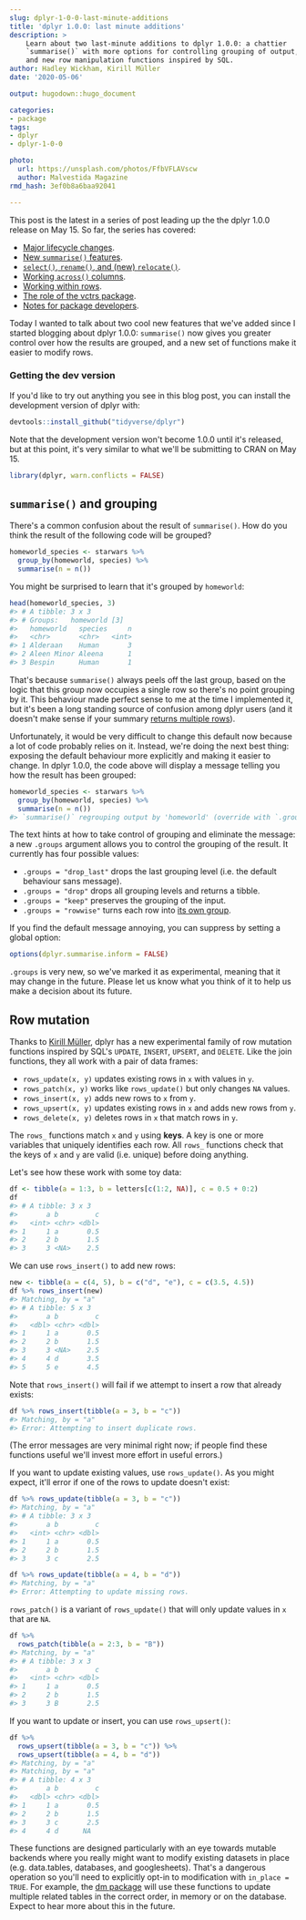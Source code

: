 ```yaml
---
slug: dplyr-1-0-0-last-minute-additions
title: 'dplyr 1.0.0: last minute additions'
description: >
    Learn about two last-minute additions to dplyr 1.0.0: a chattier 
    `summarise()` with more options for controlling grouping of output,
    and new row manipulation functions inspired by SQL.
author: Hadley Wickham, Kirill Müller
date: '2020-05-06'

output: hugodown::hugo_document

categories:
- package
tags:
- dplyr
- dplyr-1-0-0

photo:
  url: https://unsplash.com/photos/FfbVFLAVscw
  author: Malvestida Magazine
rmd_hash: 3ef0b8a6baa92041

---
```


This post is the latest in a series of post leading up the the dplyr 1.0.0 release on May 15. So far, the series has covered:

-   [Major lifecycle changes](https://www.tidyverse.org/blog/2020/03/dplyr-1-0-0-is-coming-soon/).
-   [New `summarise()` features](https://www.tidyverse.org/blog/2020/03/dplyr-1-0-0-summarise/).
-   [`select()`, `rename()`, and (new) `relocate()`](https://www.tidyverse.org/blog/2020/03/dplyr-1-0-0-select-rename-relocate/).
-   [Working `across()` columns](https://www.tidyverse.org/blog/2020/04/dplyr-1-0-0-colwise/).
-   [Working within rows](https://www.tidyverse.org/blog/2020/04/dplyr-1-0-0-rowwise/).
-   [The role of the vctrs package](https://www.tidyverse.org/blog/2020/04/dplyr-1-0-0-and-vctrs/).
-   [Notes for package developers](https://www.tidyverse.org/blog/2020/04/dplyr-1-0-0-package-dev/).

Today I wanted to talk about two cool new features that we've added since I started blogging about dplyr 1.0.0: `summarise()` now gives you greater control over how the results are grouped, and a new set of functions make it easier to modify rows.

### Getting the dev version

If you'd like to try out anything you see in this blog post, you can install the development version of dplyr with:

``` r
devtools::install_github("tidyverse/dplyr")
```

Note that the development version won't become 1.0.0 until it's released, but at this point, it's very similar to what we'll be submitting to CRAN on May 15.

``` r
library(dplyr, warn.conflicts = FALSE)
```

`summarise()` and grouping
--------------------------

There\'s a common confusion about the result of `summarise()`. How do you think the result of the following code will be grouped?

``` r
homeworld_species <- starwars %>% 
  group_by(homeworld, species) %>% 
  summarise(n = n())
```

You might be surprised to learn that it's grouped by `homeworld`:

``` r
head(homeworld_species, 3)
#> # A tibble: 3 x 3
#> # Groups:   homeworld [3]
#>   homeworld   species     n
#>   <chr>       <chr>   <int>
#> 1 Alderaan    Human       3
#> 2 Aleen Minor Aleena      1
#> 3 Bespin      Human       1
```

That's because `summarise()` always peels off the last group, based on the logic that this group now occupies a single row so there's no point grouping by it. This behaviour made perfect sense to me at the time I implemented it, but it's been a long standing source of confusion among dplyr users (and it doesn't make sense if your summary [returns multiple rows](https://www.tidyverse.org/blog/2020/03/dplyr-1-0-0-summarise/)).

Unfortunately, it would be very difficult to change this default now because a lot of code probably relies on it. Instead, we're doing the next best thing: exposing the default behaviour more explicitly and making it easier to change. In dplyr 1.0.0, the code above will display a message telling you how the result has been grouped:

``` r
homeworld_species <- starwars %>% 
  group_by(homeworld, species) %>% 
  summarise(n = n())
#> `summarise()` regrouping output by 'homeworld' (override with `.groups` argument)
```

The text hints at how to take control of grouping and eliminate the message: a new `.groups` argument allows you to control the grouping of the result. It currently has four possible values:

-   `.groups = "drop_last"` drops the last grouping level (i.e. the default behaviour sans message).
-   `.groups = "drop"` drops all grouping levels and returns a tibble.
-   `.groups = "keep"` preserves the grouping of the input.
-   `.groups = "rowwise"` turns each row into [its own group](https://www.tidyverse.org/blog/2020/04/dplyr-1-0-0-rowwise/).

If you find the default message annoying, you can suppress by setting a global option:

``` r
options(dplyr.summarise.inform = FALSE)
```

`.groups` is very new, so we've marked it as experimental, meaning that it may change in the future. Please let us know what you think of it to help us make a decision about its future.

Row mutation
------------

Thanks to [Kirill Müller](http://krlmlr.info/), dplyr has a new experimental family of row mutation functions inspired by SQL's `UPDATE`, `INSERT`, `UPSERT`, and `DELETE`. Like the join functions, they all work with a pair of data frames:

-   `rows_update(x, y)` updates existing rows in `x` with values in `y`.
-   `rows_patch(x, y)` works like `rows_update()` but only changes `NA` values.
-   `rows_insert(x, y)` adds new rows to `x` from `y`.
-   `rows_upsert(x, y)` updates existing rows in `x` and adds new rows from `y`.
-   `rows_delete(x, y)` deletes rows in `x` that match rows in `y`.

The `rows_` functions match `x` and `y` using **keys**. A key is one or more variables that uniquely identifies each row. All `rows_` functions check that the keys of `x` and `y` are valid (i.e. unique) before doing anything.

Let's see how these work with some toy data:

``` r
df <- tibble(a = 1:3, b = letters[c(1:2, NA)], c = 0.5 + 0:2)
df
#> # A tibble: 3 x 3
#>       a b         c
#>   <int> <chr> <dbl>
#> 1     1 a       0.5
#> 2     2 b       1.5
#> 3     3 <NA>    2.5
```

We can use `rows_insert()` to add new rows:

``` r
new <- tibble(a = c(4, 5), b = c("d", "e"), c = c(3.5, 4.5))
df %>% rows_insert(new)
#> Matching, by = "a"
#> # A tibble: 5 x 3
#>       a b         c
#>   <dbl> <chr> <dbl>
#> 1     1 a       0.5
#> 2     2 b       1.5
#> 3     3 <NA>    2.5
#> 4     4 d       3.5
#> 5     5 e       4.5
```

Note that `rows_insert()` will fail if we attempt to insert a row that already exists:

``` r
df %>% rows_insert(tibble(a = 3, b = "c"))
#> Matching, by = "a"
#> Error: Attempting to insert duplicate rows.
```

(The error messages are very minimal right now; if people find these functions useful we'll invest more effort in useful errors.)

If you want to update existing values, use `rows_update()`. As you might expect, it'll error if one of the rows to update doesn't exist:

``` r
df %>% rows_update(tibble(a = 3, b = "c"))
#> Matching, by = "a"
#> # A tibble: 3 x 3
#>       a b         c
#>   <int> <chr> <dbl>
#> 1     1 a       0.5
#> 2     2 b       1.5
#> 3     3 c       2.5

df %>% rows_update(tibble(a = 4, b = "d"))
#> Matching, by = "a"
#> Error: Attempting to update missing rows.
```

`rows_patch()` is a variant of `rows_update()` that will only update values in `x` that are `NA`.

``` r
df %>% 
  rows_patch(tibble(a = 2:3, b = "B"))
#> Matching, by = "a"
#> # A tibble: 3 x 3
#>       a b         c
#>   <int> <chr> <dbl>
#> 1     1 a       0.5
#> 2     2 b       1.5
#> 3     3 B       2.5
```

If you want to update or insert, you can use `rows_upsert()`:

``` r
df %>% 
  rows_upsert(tibble(a = 3, b = "c")) %>% 
  rows_upsert(tibble(a = 4, b = "d"))
#> Matching, by = "a"
#> Matching, by = "a"
#> # A tibble: 4 x 3
#>       a b         c
#>   <dbl> <chr> <dbl>
#> 1     1 a       0.5
#> 2     2 b       1.5
#> 3     3 c       2.5
#> 4     4 d      NA
```

These functions are designed particularly with an eye towards mutable backends where you really might want to modify existing datasets in place (e.g. data.tables, databases, and googlesheets). That's a dangerous operation so you'll need to explicitly opt-in to modification with `in_place = TRUE`. For example, the [dm package](https://krlmlr.github.io/dm/) will use these functions to update multiple related tables in the correct order, in memory or on the database. Expect to hear more about this in the future.
